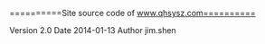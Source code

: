 
==========Site source code of www.qhsysz.com==========

Version 2.0
Date 2014-01-13
Author jim.shen